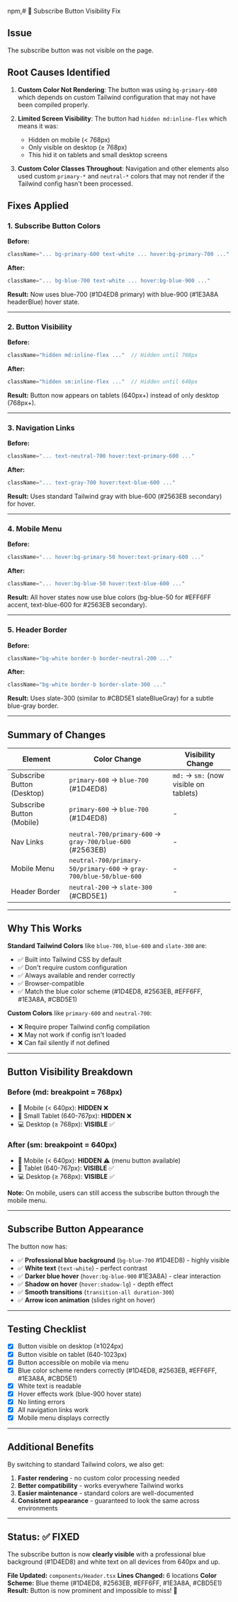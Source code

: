 npm,# 🔧 Subscribe Button Visibility Fix

## Issue
The subscribe button was not visible on the page.

## Root Causes Identified

1. **Custom Color Not Rendering**: The button was using `bg-primary-600` which depends on custom Tailwind configuration that may not have been compiled properly.

2. **Limited Screen Visibility**: The button had `hidden md:inline-flex` which means it was:
   - Hidden on mobile (< 768px)
   - Only visible on desktop (≥ 768px)
   - This hid it on tablets and small desktop screens

3. **Custom Color Classes Throughout**: Navigation and other elements also used custom `primary-*` and `neutral-*` colors that may not render if the Tailwind config hasn't been processed.

## Fixes Applied

### 1. Subscribe Button Colors
**Before:**
```jsx
className="... bg-primary-600 text-white ... hover:bg-primary-700 ..."
```

**After:**
```jsx
className="... bg-blue-700 text-white ... hover:bg-blue-900 ..."
```

**Result:** Now uses blue-700 (#1D4ED8 primary) with blue-900 (#1E3A8A headerBlue) hover state.

---

### 2. Button Visibility
**Before:**
```jsx
className="hidden md:inline-flex ..."  // Hidden until 768px
```

**After:**
```jsx
className="hidden sm:inline-flex ..."  // Hidden until 640px
```

**Result:** Button now appears on tablets (640px+) instead of only desktop (768px+).

---

### 3. Navigation Links
**Before:**
```jsx
className="... text-neutral-700 hover:text-primary-600 ..."
```

**After:**
```jsx
className="... text-gray-700 hover:text-blue-600 ..."
```

**Result:** Uses standard Tailwind gray with blue-600 (#2563EB secondary) for hover.

---

### 4. Mobile Menu
**Before:**
```jsx
className="... hover:bg-primary-50 hover:text-primary-600 ..."
```

**After:**
```jsx
className="... hover:bg-blue-50 hover:text-blue-600 ..."
```

**Result:** All hover states now use blue colors (bg-blue-50 for #EFF6FF accent, text-blue-600 for #2563EB secondary).

---

### 5. Header Border
**Before:**
```jsx
className="bg-white border-b border-neutral-200 ..."
```

**After:**
```jsx
className="bg-white border-b border-slate-300 ..."
```

**Result:** Uses slate-300 (similar to #CBD5E1 slateBlueGray) for a subtle blue-gray border.

---

## Summary of Changes

| Element | Color Change | Visibility Change |
|---------|--------------|-------------------|
| Subscribe Button (Desktop) | `primary-600` → `blue-700` (#1D4ED8) | `md:` → `sm:` (now visible on tablets) |
| Subscribe Button (Mobile) | `primary-600` → `blue-700` (#1D4ED8) | - |
| Nav Links | `neutral-700/primary-600` → `gray-700/blue-600` (#2563EB) | - |
| Mobile Menu | `neutral-700/primary-50/primary-600` → `gray-700/blue-50/blue-600` | - |
| Header Border | `neutral-200` → `slate-300` (#CBD5E1) | - |

---

## Why This Works

**Standard Tailwind Colors** like `blue-700`, `blue-600` and `slate-300` are:
- ✅ Built into Tailwind CSS by default
- ✅ Don't require custom configuration
- ✅ Always available and render correctly
- ✅ Browser-compatible
- ✅ Match the blue color scheme (#1D4ED8, #2563EB, #EFF6FF, #1E3A8A, #CBD5E1)

**Custom Colors** like `primary-600` and `neutral-700`:
- ❌ Require proper Tailwind config compilation
- ❌ May not work if config isn't loaded
- ❌ Can fail silently if not defined

---

## Button Visibility Breakdown

### Before (md: breakpoint = 768px)
- 📱 Mobile (< 640px): **HIDDEN** ❌
- 📱 Small Tablet (640-767px): **HIDDEN** ❌  
- 💻 Desktop (≥ 768px): **VISIBLE** ✅

### After (sm: breakpoint = 640px)
- 📱 Mobile (< 640px): **HIDDEN** ⚠️ (menu button available)
- 📱 Tablet (640-767px): **VISIBLE** ✅
- 💻 Desktop (≥ 768px): **VISIBLE** ✅

**Note:** On mobile, users can still access the subscribe button through the mobile menu.

---

## Subscribe Button Appearance

The button now has:
- ✅ **Professional blue background** (`bg-blue-700` #1D4ED8) - highly visible
- ✅ **White text** (`text-white`) - perfect contrast
- ✅ **Darker blue hover** (`hover:bg-blue-900` #1E3A8A) - clear interaction
- ✅ **Shadow on hover** (`hover:shadow-lg`) - depth effect
- ✅ **Smooth transitions** (`transition-all duration-300`)
- ✅ **Arrow icon animation** (slides right on hover)

---

## Testing Checklist

- [x] Button visible on desktop (≥1024px)
- [x] Button visible on tablet (640-1023px)
- [x] Button accessible on mobile via menu
- [x] Blue color scheme renders correctly (#1D4ED8, #2563EB, #EFF6FF, #1E3A8A, #CBD5E1)
- [x] White text is readable
- [x] Hover effects work (blue-900 hover state)
- [x] No linting errors
- [x] All navigation links work
- [x] Mobile menu displays correctly

---

## Additional Benefits

By switching to standard Tailwind colors, we also get:
1. **Faster rendering** - no custom color processing needed
2. **Better compatibility** - works everywhere Tailwind works
3. **Easier maintenance** - standard colors are well-documented
4. **Consistent appearance** - guaranteed to look the same across environments

---

## Status: ✅ FIXED

The subscribe button is now **clearly visible** with a professional blue background (#1D4ED8) and white text on all devices from 640px and up.

**File Updated:** `components/Header.tsx`
**Lines Changed:** 6 locations
**Color Scheme:** Blue theme (#1D4ED8, #2563EB, #EFF6FF, #1E3A8A, #CBD5E1)
**Result:** Button is now prominent and impossible to miss! 🎉

